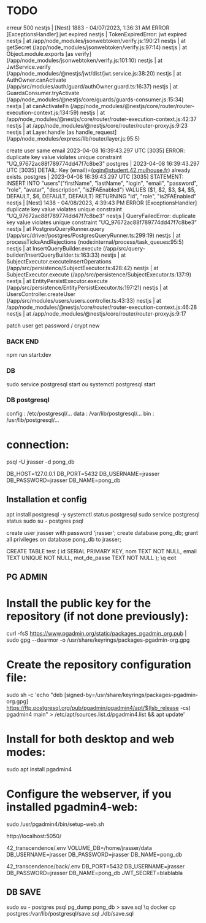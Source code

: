 # TODO

erreur 500 
nestjs    | [Nest] 1883  - 04/07/2023, 1:36:31 AM   ERROR [ExceptionsHandler] jwt expired
nestjs    | TokenExpiredError: jwt expired
nestjs    |     at /app/node_modules/jsonwebtoken/verify.js:190:21
nestjs    |     at getSecret (/app/node_modules/jsonwebtoken/verify.js:97:14)
nestjs    |     at Object.module.exports [as verify] (/app/node_modules/jsonwebtoken/verify.js:101:10)
nestjs    |     at JwtService.verify (/app/node_modules/@nestjs/jwt/dist/jwt.service.js:38:20)
nestjs    |     at AuthOwner.canActivate (/app/src/modules/auth/guard/authOwner.guard.ts:16:37)
nestjs    |     at GuardsConsumer.tryActivate (/app/node_modules/@nestjs/core/guards/guards-consumer.js:15:34)
nestjs    |     at canActivateFn (/app/node_modules/@nestjs/core/router/router-execution-context.js:134:59)
nestjs    |     at /app/node_modules/@nestjs/core/router/router-execution-context.js:42:37
nestjs    |     at /app/node_modules/@nestjs/core/router/router-proxy.js:9:23
nestjs    |     at Layer.handle [as handle_request] (/app/node_modules/express/lib/router/layer.js:95:5)



create user same email 
2023-04-08 16:39:43.297 UTC [3035] ERROR:  duplicate key value violates unique constraint "UQ_97672ac88f789774dd47f7c8be3"
postgres  | 2023-04-08 16:39:43.297 UTC [3035] DETAIL:  Key (email)=(ogin@student.42.mulhouse.fr) already exists.
postgres  | 2023-04-08 16:39:43.297 UTC [3035] STATEMENT:  INSERT INTO "users"("firstName", "lastName", "login", "email", "password", "role", "avatar", "description", "is2FAEnabled") VALUES ($1, $2, $3, $4, $5, DEFAULT, $6, DEFAULT, DEFAULT) RETURNING "id", "role", "is2FAEnabled"
nestjs    | [Nest] 1438  - 04/08/2023, 4:39:43 PM   ERROR [ExceptionsHandler] duplicate key value violates unique constraint "UQ_97672ac88f789774dd47f7c8be3"
nestjs    | QueryFailedError: duplicate key value violates unique constraint "UQ_97672ac88f789774dd47f7c8be3"
nestjs    |     at PostgresQueryRunner.query (/app/src/driver/postgres/PostgresQueryRunner.ts:299:19)
nestjs    |     at processTicksAndRejections (node:internal/process/task_queues:95:5)
nestjs    |     at InsertQueryBuilder.execute (/app/src/query-builder/InsertQueryBuilder.ts:163:33)
nestjs    |     at SubjectExecutor.executeInsertOperations (/app/src/persistence/SubjectExecutor.ts:428:42)
nestjs    |     at SubjectExecutor.execute (/app/src/persistence/SubjectExecutor.ts:137:9)
nestjs    |     at EntityPersistExecutor.execute (/app/src/persistence/EntityPersistExecutor.ts:197:21)
nestjs    |     at UsersController.createUser (/app/src/modules/users/users.controller.ts:43:33)
nestjs    |     at /app/node_modules/@nestjs/core/router/router-execution-context.js:46:28
nestjs    |     at /app/node_modules/@nestjs/core/router/router-proxy.js:9:17




patch user
get password / crypt new








### BACK END
npm run start:dev

### DB
sudo service postgresql start
            ou
systemctl postgresql start







### DB postgresql
config : /etc/postgresql/...
data   : /var/lib/postgresql/...
bin    : /usr/lib/postgresql/...

# connection:
psql -U jrasser -d pong_db <!-- == psql ? -->

DB_HOST=127.0.0.1
DB_PORT=5432
DB_USERNAME=jrasser
DB_PASSWORD=jrasser
DB_NAME=pong_db

## Installation et config
apt install postgresql -y
systemctl status postgresql
sudo service postgresql status
sudo su - postgres
psql

create user jrasser with password 'jrasser';
create database pong_db;
grant all privileges on database pong_db to jrasser;
<!-- GRANT USAGE, SELECT ON ALL SEQUENCES IN SCHEMA public TO <nom_utilisateur>; -->
<!-- GRANT SELECT ON ALL TABLES IN SCHEMA public TO <nom_utilisateur>; -->
CREATE TABLE test (
  id SERIAL PRIMARY KEY,
  nom TEXT NOT NULL,
  email TEXT UNIQUE NOT NULL,
  mot_de_passe TEXT NOT NULL
);
\q
exit

## PG ADMIN
# Install the public key for the repository (if not done previously):
curl -fsS https://www.pgadmin.org/static/packages_pgadmin_org.pub | sudo gpg --dearmor -o /usr/share/keyrings/packages-pgadmin-org.gpg

# Create the repository configuration file:
sudo sh -c 'echo "deb [signed-by=/usr/share/keyrings/packages-pgadmin-org.gpg] https://ftp.postgresql.org/pub/pgadmin/pgadmin4/apt/$(lsb_release -cs) pgadmin4 main" > /etc/apt/sources.list.d/pgadmin4.list && apt update'

# Install for both desktop and web modes:
sudo apt install pgadmin4

# Configure the webserver, if you installed pgadmin4-web:
sudo /usr/pgadmin4/bin/setup-web.sh

http://localhost:5050/









42_transcendence/.env
VOLUME_DB=/home/jrasser/data
DB_USERNAME=jrasser
DB_PASSWORD=jrasser
DB_NAME=pong_db

42_transcendence/back/.env
DB_PORT=5432
DB_USERNAME=jrasser
DB_PASSWORD=jrasser
DB_NAME=pong_db
JWT_SECRET=blablabla



## DB SAVE
sudo su - postgres
psql
pg_dump pong_db > save.sql
\q
docker cp postgres:/var/lib/postgresql/save.sql ./db/save.sql